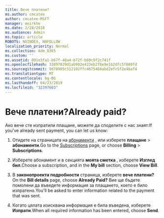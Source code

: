 ```yaml
---
title: Вече платени?
ms.author: cmcatee
author: cmcatee-MSFT
manager: mnirkhe
ms.date: 2/28/2018
ms.audience: Admin
ms.topic: article
ROBOTS: NOINDEX, NOFOLLOW
localization_priority: Normal
ms.collection: Adm_O365
ms.custom: ''
ms.assetid: 091e3fa1-b67f-40a4-b72f-b69c9f2c741f
ms.openlocfilehash: 33897829d1ab902e423eb2f8e9e1b2dfc5f869fd
ms.sourcegitcommit: 9d78905c512192ffc4675468abd2efc5f2e4baf4
ms.translationtype: MT
ms.contentlocale: bg-BG
ms.lasthandoff: 04/23/2019
ms.locfileid: "32397603"
---
```

# <a name="already-paid"></a><span data-ttu-id="befad-102">Вече платени?</span><span class="sxs-lookup"><span data-stu-id="befad-102">Already paid?</span></span>

<span data-ttu-id="befad-103">Ако вече сте изпратили плащане, можете да споделите с нас знаят:</span><span class="sxs-lookup"><span data-stu-id="befad-103">If you've already sent payment, you can let us know:</span></span>
  
1. <span data-ttu-id="befad-104">Отидете на страницата на [абонаменти](https://go.microsoft.com/fwlink/p/?linkid=842054) , или изберете **плащане** \> **абонаменти**.</span><span class="sxs-lookup"><span data-stu-id="befad-104">Go to the [Subscriptions](https://go.microsoft.com/fwlink/p/?linkid=842054) page, or choose **Billing** \> **Subscriptions**.</span></span>
    
2. <span data-ttu-id="befad-105">Изберете абонамент и в секцията **моята сметка** , изберете **Изглед бил**.</span><span class="sxs-lookup"><span data-stu-id="befad-105">Choose a subscription, and in the **My bill** section, choose **View Bill**.</span></span>
    
3. <span data-ttu-id="befad-106">В **законопроекта подробности** страница, изберете **вече платени?**</span><span class="sxs-lookup"><span data-stu-id="befad-106">On the **Bill details** page, choose **Already Paid?**</span></span> <span data-ttu-id="befad-107">Вие ще бъдете помолени да въведете информация за плащането, което е било изпратено.</span><span class="sxs-lookup"><span data-stu-id="befad-107">You'll be asked to enter information related to the payment that was sent.</span></span> 
    
4. <span data-ttu-id="befad-108">Когато цялата изисквана информация е била въведена, изберете **Изпрати**.</span><span class="sxs-lookup"><span data-stu-id="befad-108">When all required information has been entered, choose **Send**.</span></span>
    

